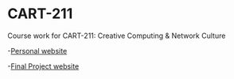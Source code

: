 # CART-211
Course work for CART-211: Creative Computing & Network Culture

-[Personal website](https://danielcacatian.github.io/CART-211/personal_site/)

-[Final Project website](https://danielcacatian.github.io/CART-211/final_project/)
